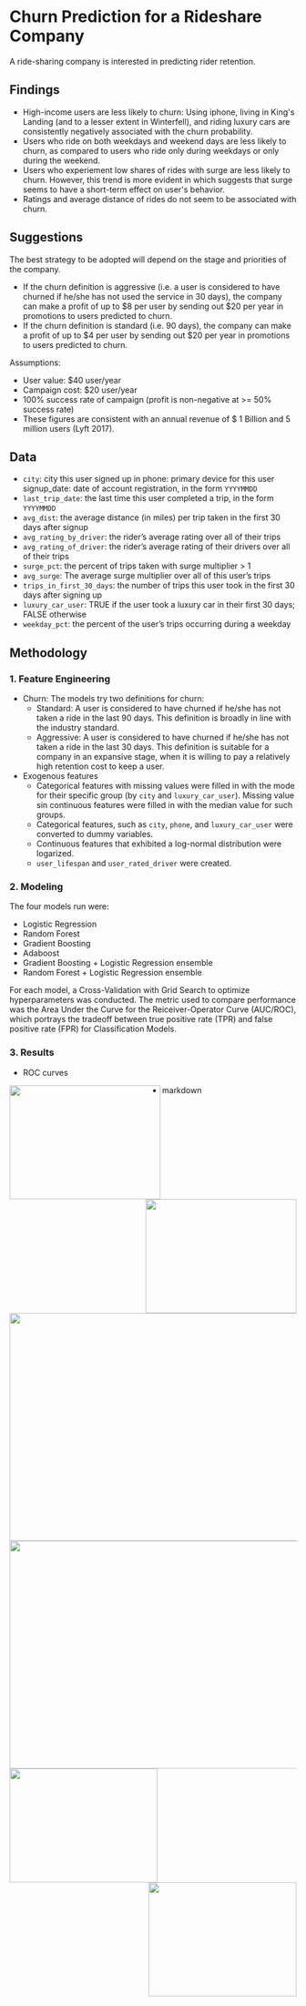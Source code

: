 # Churn Prediction for a Rideshare Company

A ride-sharing company is interested in predicting rider retention.

## Findings

* High-income users are less likely to churn: Using iphone, living in King's Landing (and to a lesser extent in Winterfell), and riding luxury cars are consistently negatively associated with the churn probability.
* Users who ride on both weekdays and weekend days are less likely to churn, as compared to users who ride only during weekdays or only during the weekend.
* Users who experiement low shares of rides with surge are less likely to churn. However, this trend is more evident in which suggests that surge seems to have a short-term effect on user's behavior.
* Ratings and average distance of rides do not seem to be associated with churn.

## Suggestions

The best strategy to be adopted will depend on the stage and priorities of the company.
* If the churn definition is aggressive (i.e. a user is considered to have churned if he/she has not used the service in 30 days), the company can make a profit of up to $8 per user by sending out $20 per year in promotions to users predicted to churn.
* If the churn definition is standard (i.e. 90 days), the company can make a profit of up to $4 per user by sending out $20 per year in promotions to users predicted to churn.

Assumptions:
* User value: $40 user/year
* Campaign cost: $20 user/year
* 100% success rate of campaign (profit is non-negative at >= 50% success rate)
* These figures are consistent with an annual revenue of $ 1 Billion and 5 million users (Lyft 2017).

## Data

* `city`: city this user signed up in
phone: primary device for this user
signup_date: date of account registration, in the form `YYYYMMDD`
* `last_trip_date`: the last time this user completed a trip, in the form `YYYYMMDD`
* `avg_dist`: the average distance (in miles) per trip taken in the first 30 days after signup
* `avg_rating_by_driver`: the rider’s average rating over all of their trips
* `avg_rating_of_driver`: the rider’s average rating of their drivers over all of their trips
* `surge_pct`: the percent of trips taken with surge multiplier > 1
* `avg_surge`: The average surge multiplier over all of this user’s trips
* `trips_in_first_30_days`: the number of trips this user took in the first 30 days after signing up
* `luxury_car_user`: TRUE if the user took a luxury car in their first 30 days; FALSE otherwise
* `weekday_pct`: the percent of the user’s trips occurring during a weekday

## Methodology

### 1. Feature Engineering
* Churn: The models try two definitions for churn:
    * Standard: A user is considered to have churned if he/she has not taken a ride in the last 90 days. This definition is broadly in line with the industry standard.
    * Aggressive: A user is considered to have churned if he/she has not taken a ride in the last 30 days. This definition is suitable for a company in an expansive stage, when it is willing to pay a relatively high retention cost to keep a user.
* Exogenous features
    * Categorical features with missing values were filled in with the mode for their specific group (by `city` and `luxury_car_user`). Missing value sin continuous features were filled in with the median value for such groups.
    * Categorical features, such as `city`, `phone`, and `luxury_car_user` were converted to dummy variables.
    * Continuous features that exhibited a log-normal distribution were logarized.
    * `user_lifespan` and `user_rated_driver` were created.

### 2. Modeling
The four models run were:
* Logistic Regression
* Random Forest
* Gradient Boosting
* Adaboost
* Gradient Boosting + Logistic Regression ensemble
* Random Forest + Logistic Regression ensemble

For each model, a Cross-Validation with Grid Search to optimize hyperparameters was conducted.
The metric used to compare performance was the Area Under the Curve for the Reiceiver-Operator Curve (AUC/ROC), which portrays the tradeoff between true positive rate (TPR) and false positive rate (FPR) for Classification Models.

### 3. Results

[pdp_30]: 
https://github.com/liyouzhang/Churn_Prediction/blob/working/pictures/30%20days%20pdp.png?raw=true

[pdp_90]: 
https://github.com/liyouzhang/Churn_Prediction/blob/working/pictures/90%20days%20pdp.png?raw=true


[profit_30]: https://github.com/liyouzhang/Churn_Prediction/blob/working/pictures/30%20days%20profit.png?raw=true

[profit_90]: https://github.com/liyouzhang/Churn_Prediction/blob/working/pictures/90%20days%20profit.png?raw=true

[roc_30]: https://github.com/liyouzhang/Churn_Prediction/blob/working/pictures/30%20days%20roc.png?raw=true

[roc_90]: https://github.com/liyouzhang/Churn_Prediction/blob/working/pictures/90%20days%20roc.png?raw=true

* ROC curves

<img align="left" width="265" height="200" src="https://github.com/liyouzhang/Churn_Prediction/blob/working/pictures/90%20days%20roc.png?raw=true">

<img align="right" width="265" height="200" src="https://github.com/liyouzhang/Churn_Prediction/blob/working/pictures/90%20days%20roc.png?raw=true">


<p align="center">
<img align="left" width="550" height="400" src="https://github.com/liyouzhang/Churn_Prediction/blob/working/pictures/30%20days%20pdp.png?raw=true">

<img align="left" width="550" height="400" src="https://github.com/liyouzhang/Churn_Prediction/blob/working/pictures/90%20days%20pdp.png?raw=true
">


* markdown

<img align="left" width="260" height="200" src="https://github.com/liyouzhang/Churn_Prediction/blob/working/pictures/30%20days%20profit.png?raw=true">

<img align="right" width="260" height="200" src="https://github.com/liyouzhang/Churn_Prediction/blob/working/pictures/90%20days%20profit.png?raw=true
">

<!-- ![ROC Plot][roc_30]

* 90 days
![ROC Plot][roc_90] -->

<!-- * 30 days
![Partial Dependence Plot][pdp_30]

* 90 days
![Partial Dependence Plot][pdp_90] -->

<!-- * Profit curves
    
    * 30 days
![Profit Curve][profit_30]
    
    * 90 days
![Profit Curve][profit_90] -->
